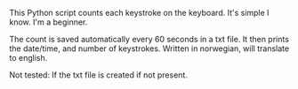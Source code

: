 This Python script counts each keystroke on the keyboard.
It's simple I know. I'm a beginner.

The count is saved automatically every 60 seconds in a txt file.
It then prints the date/time, and number of keystrokes.
Written in norwegian, will translate to english.

Not tested:
  If the txt file is created if not present.
  
